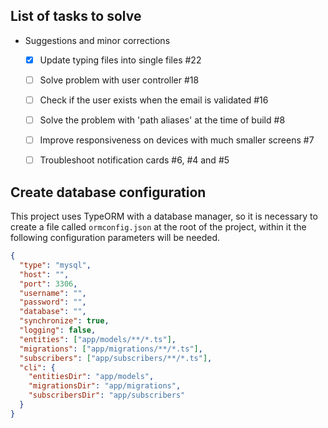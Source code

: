 ## List of tasks to solve
- Suggestions and minor corrections

  - [X] Update typing files into single files #22

  - [ ] Solve problem with user controller #18

  - [ ] Check if the user exists when the email is validated #16

  - [ ] Solve the problem with 'path aliases' at the time of build #8

  - [ ] Improve responsiveness on devices with much smaller screens #7

  - [ ] Troubleshoot notification cards #6, #4 and #5

## Create database configuration
This project uses TypeORM with a database manager, so it is necessary to create a file called `ormconfig.json` at the root of the project, within it the following configuration parameters will be needed.

```json
{
  "type": "mysql",
  "host": "",
  "port": 3306,
  "username": "",
  "password": "",
  "database": "",
  "synchronize": true,
  "logging": false,
  "entities": ["app/models/**/*.ts"],
  "migrations": ["app/migrations/**/*.ts"],
  "subscribers": ["app/subscribers/**/*.ts"],
  "cli": {
    "entitiesDir": "app/models",
    "migrationsDir": "app/migrations",
    "subscribersDir": "app/subscribers"
  }
}
```
